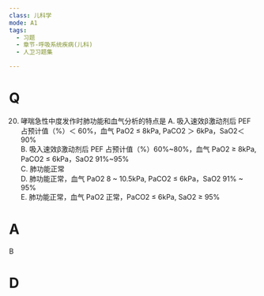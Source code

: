 ```yaml
---
class: 儿科学
mode: A1
tags:
  - 习题
  - 章节-呼吸系统疾病(儿科)
  - 人卫习题集

---
```


# Q
20. 哮喘急性中度发作时肺功能和血气分析的特点是
A. 吸入速效β激动剂后 PEF 占预计值（%）＜ 60%，血气 PaO2 ≤ 8kPa, PaCO2 ＞ 6kPa，SaO2＜ 90%  
B. 吸入速效β激动剂后 PEF 占预计值（%）60%~80%，血气 PaO2 ≥ 8kPa, PaCO2 ≤ 6kPa，SaO2 91%~95%  
C. 肺功能正常  
D. 肺功能正常，血气 PaO2 8 ~ 10.5kPa, PaCO2 ≤ 6kPa，SaO2 91% ~ 95%  
E. 肺功能正常，血气 PaO2 正常，PaCO2 ≤ 6kPa, SaO2 ≥ 95%
# A
B
# D
